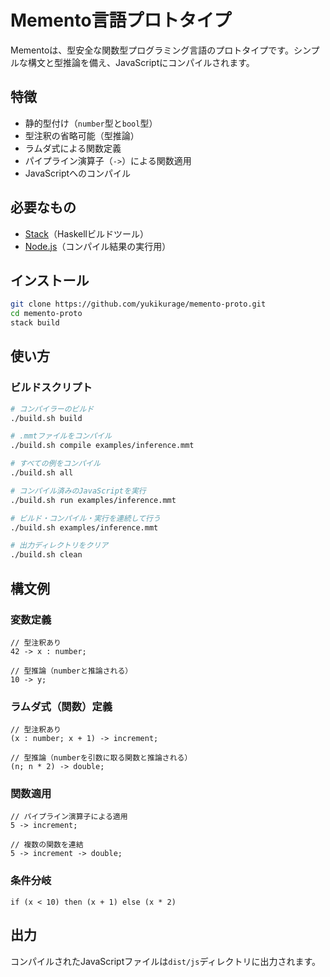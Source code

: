 # Memento言語プロトタイプ

Mementoは、型安全な関数型プログラミング言語のプロトタイプです。シンプルな構文と型推論を備え、JavaScriptにコンパイルされます。

## 特徴

- 静的型付け（`number`型と`bool`型）
- 型注釈の省略可能（型推論）
- ラムダ式による関数定義
- パイプライン演算子（`->`）による関数適用
- JavaScriptへのコンパイル

## 必要なもの

- [Stack](https://docs.haskellstack.org/en/stable/)（Haskellビルドツール）
- [Node.js](https://nodejs.org/)（コンパイル結果の実行用）

## インストール

```bash
git clone https://github.com/yukikurage/memento-proto.git
cd memento-proto
stack build
```

## 使い方

### ビルドスクリプト

```bash
# コンパイラーのビルド
./build.sh build

# .mmtファイルをコンパイル
./build.sh compile examples/inference.mmt

# すべての例をコンパイル
./build.sh all

# コンパイル済みのJavaScriptを実行
./build.sh run examples/inference.mmt

# ビルド・コンパイル・実行を連続して行う
./build.sh examples/inference.mmt

# 出力ディレクトリをクリア
./build.sh clean
```

## 構文例

### 変数定義

```
// 型注釈あり
42 -> x : number;

// 型推論（numberと推論される）
10 -> y;
```

### ラムダ式（関数）定義

```
// 型注釈あり
(x : number; x + 1) -> increment;

// 型推論（numberを引数に取る関数と推論される）
(n; n * 2) -> double;
```

### 関数適用

```
// パイプライン演算子による適用
5 -> increment;

// 複数の関数を連結
5 -> increment -> double;
```

### 条件分岐

```
if (x < 10) then (x + 1) else (x * 2)
```

## 出力

コンパイルされたJavaScriptファイルは`dist/js`ディレクトリに出力されます。
